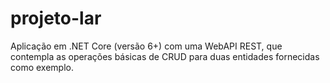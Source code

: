 # projeto-lar
Aplicação em .NET Core (versão 6+) com uma WebAPI REST, que contempla as operações básicas de CRUD para duas entidades fornecidas como exemplo.
